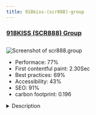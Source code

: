 ```yaml
---
title: 918kiss-(scr888)-group
---
```


<div style="height: 3rem">
  <a href="https://scr888.group"><h3>918KISS (SCR888) Group</h3></a>
</div>
<img loading="lazy" src="/images/thumbs/scr888.group.jpg" alt="Screenshot of scr888.group" />
<ul>
  <li>Performace: 77%</li>
  <li>
    First contentful paint:
    2.30Sec
  </li>
  <li>Best practices: 69%</li>
  <li>Accessibility: 43%</li>
  <li>SEO: 91%</li>
  <li>carbon footprint: 0.196</li>
</ul>
<details>
  <summary>Description</summary>
  <p>Official 918KISS or SCR888 group website, you can purchase 918KISS or SCR888 credit and application for 918KISS or SCR888 agent account, topup 918KISS or SCR888 agent account. 
And customer support for 918KISS or SCR888.Build with latest Joomla 3.x with with minimal components, games template, live support chat.</p>
</details>

